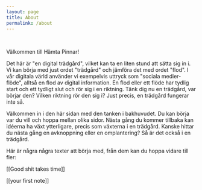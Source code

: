 ```yaml
---
layout: page
title: About
permalink: /about
---
```

<br>

Välkommen till Hämta Pinnar!

Det här är "en digital trädgård", vilket kan ta en liten stund att sätta sig in i. Vi kan börja med just ordet "trädgård" och jämföra det med ordet "flod". I vår digitala värld använder vi exempelvis uttryck som "sociala medier-flöde", alltså en flod av digital information. En flod eller ett flöde har tydlig start och ett tydligt slut och rör sig i en riktning. Tänk dig nu en trädgård, var börjar den? Vilken riktning rör den sig i? Just precis, en trädgård fungerar inte så.

Välkommen in i den här sidan med den tanken i bakhuvudet. Du kan börja var du vill och hoppa mellan olika sidor. Nästa gång du kommer tillbaka kan idéerna ha växt ytterligare, precis som växterna i en trädgård. Kanske hittar du nästa gång en avknoppning eller en omplantering? Så är det också i en trädgård. 

Här är några några texter att börja med, från dem kan du hoppa vidare till fler:

[[Good shit takes time]]

[[your first note]]


